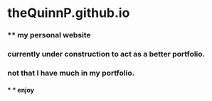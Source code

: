 # theQuinnP.github.io

### ** my personal website
### currently under construction to act as a better portfolio.
### not that I have much in my portfolio.

#### * * enjoy
